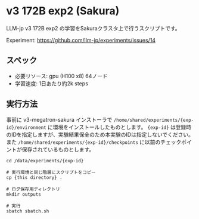 # v3 172B exp2 (Sakura)

LLM-jp v3 172B exp2 の学習をSakuraクラスタ上で行うスクリプトです。

Experiment: https://github.com/llm-jp/experiments/issues/14

## スペック

* 必要リソース: gpu (H100 x8) 64ノード
* 学習速度: 1日あたり約2k steps

## 実行方法

事前に v3-megatron-sakura インストーラで `/home/shared/experiments/{exp-id}/environment` に環境をインストールしたものとします。
`{exp-id}` は登録時のIDを指定しますが、実験結果保全のため本実験のIDは指定しないでください。
また `/home/shared/experiments/{exp-id}/checkpoints` に以前のチェックポイントが保存されているものとします。

```shell
cd /data/experiments/{exp-id}

# 実行環境と同じ階層にスクリプトをコピー
cp {this directory} .

# ログ保存用ディレクトリ
mkdir outputs

# 実行
sbatch sbatch.sh
```
